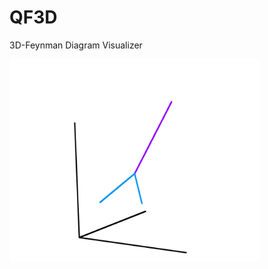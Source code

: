# QF3D
3D-Feynman Diagram Visualizer

<img src="https://github.com/alihakimtaskiran/QF3D/raw/main/Annihilation.png" width="400">
